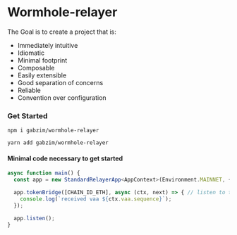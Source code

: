 
# Wormhole-relayer

The Goal is to create a project that is:

* Immediately intuitive
* Idiomatic
* Minimal footprint
* Composable
* Easily extensible
* Good separation of concerns
* Reliable
* Convention over configuration

### Get Started

`npm i gabzim/wormhole-relayer`

`yarn add gabzim/wormhole-relayer`

#### Minimal code necessary to get started

```typescript
async function main() {
  const app = new StandardRelayerApp<AppContext>(Environment.MAINNET, {name: ""});

  app.tokenBridge([CHAIN_ID_ETH], async (ctx, next) => { // listen to the token bridge vaas on eth.
    console.log(`received vaa ${ctx.vaa.sequence}`);
  });

  app.listen();
}
```
